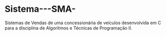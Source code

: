 # Sistema---SMA-
Sistemas de Vendas de uma concessionária de veículos desenvolvida em C para a disciplina de Algoritmos e Técnicas de Programação II. 
